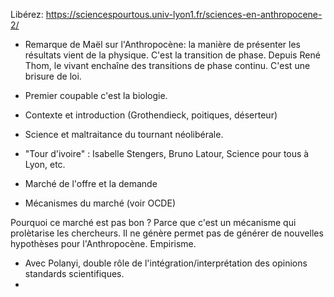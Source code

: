 
Libérez: https://sciencespourtous.univ-lyon1.fr/sciences-en-anthropocene-2/

- Remarque de Maël sur l'Anthropocène: la manière de présenter les résultats vient de la physique. C'est la transition de phase. Depuis René Thom, le vivant enchaîne des transitions de phase continu. C'est une brisure de loi. 
- Premier coupable c'est la biologie.


- Contexte et introduction (Grothendieck, poitiques, déserteur)
- Science et maltraitance du tournant néolibérale.

- "Tour d'ivoire" : Isabelle Stengers, Bruno Latour, Science pour tous à Lyon, etc.
- Marché de l'offre et la demande
- Mécanismes du marché (voir OCDE)

Pourquoi ce marché est pas bon ? Parce que c'est un mécanisme qui prolètarise les chercheurs. Il ne génère permet pas de générer de nouvelles hypothèses pour l'Anthropocène. Empirisme. 
- Avec Polanyi, double rôle de l'intégration/interprétation des opinions standards scientifiques. 
- 